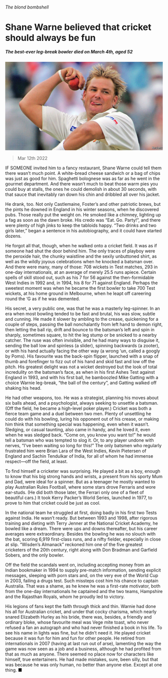 ###### The blond bombshell

# Shane Warne believed that cricket should always be fun 

##### The best-ever leg-break bowler died on March 4th, aged 52 

![image](images/20220312_OBP001_0.jpg) 

> Mar 12th 2022 

IF SOMEONE invited him to a fancy restaurant, Shane Warne could tell them there wasn’t much point. A white-bread cheese sandwich or a bag of chips was just as good for him. Spaghetti bolognese was as far as he went in the gourmet department. And there wasn’t much to beat those warm pies you could buy at stalls, the ones he could demolish in about 30 seconds, with that sauce that inevitably ran down his chin and dribbled all over his jacket.

He drank, too. Not only Castlemaine, Foster’s and other patriotic brews, but the pints he downed in England in his winter seasons, when he discovered pubs. Those really put the weight on. He smoked like a chimney, lighting up a fag as soon as the dawn broke. His credo was “Eat. Go. Party!”, and there were plenty of high jinks to keep the tabloids happy. “Two drinks and two girls later,” began a sentence in his autobiography, and it could have started dozens.


He forgot all that, though, when he walked onto a cricket field. It was as if someone had shut the door behind him. The only traces of playboy were the peroxide hair, the chunky waistline and the sexily unbuttoned shirt, as well as the wildly joyous celebrations when he knocked a batsman over. And there were many, many of those: 708 wickets in Test matches, 293 in one-day internationals, at an average of merely 25.5 runs apiece. Certain spells of skill stood out, such as his 7 for 56 against the then-formidable West Indies in 1992 and, in 1994, his 8 for 71 against England. Perhaps the sweetest moment was when he became the first bowler to take 700 Test wickets, at his home ground in Melbourne, when he leapt off careering round the ‘G as if he was demented.

His secret, a very public one, was that he was a masterly leg-spinner. In an era when most bowling tended to be fast and brutal, his was slow, subtle and cunning. He made it slower by ambling to the crease, quickening for a couple of steps, passing the ball nonchalantly from left hand to demon right, then letting the ball rip, drift and bounce to the batsman’s left and spin in sharply, sometimes square, to hit the leg stump or be snicked to a nearby catcher. The ruse was often invisible, and he had many ways to disguise it, sending the ball low and spinless (a slider), spinning backwards (a zooter), or with his hand actually facing the other way (a wrong ‘un, called a googly by Poms). His favourite was the back-spin flipper, launched with a snap of thumb and forefinger to fizz out of his hand and skid fast and low off the pitch. His greatest delight was not a wicket destroyed but the look of total incredulity on the batsman’s face, as when in his first Ashes Test against England in 1993, and with his first ball, he bamboozled Mike Gatting with a choice Warnie leg-break, “the ball of the century”, and Gatting walked off shaking his head.

He had other weapons, too. He was a strategist, planning his moves about six balls ahead, and a psychologist, always seeking to unsettle a batsman. (Off the field, he became a high-level poker player.) Cricket was both a fierce team game and a duel between two men. Plenty of unsettling he could do with his bowling, luring his opponent out of his crease, or making him think that something special was happening, even when it wasn’t. Sledging, or casual taunting, also came in handy, and he loved it, even when he was sledged back. “Come on, you know you want to!” he would tell a batsman who was tempted to slog it. Or, to any player undone with nerves, “I’ve been waiting so long for this!” The only batsmen who regularly frustrated him were Brian Lara of the West Indies, Kevin Pietersen of England and Sachin Tendulkar of India, for all of whom he had immense respect—off the field, at least.

To find himself a cricketer was surprising. He played a bit as a boy, enough to know that his big strong hands and wrists, a present from his sporty Mum and Dad, were ideal for a spinner. But as a teenager he mostly wanted to play Australian Rules Football, where some stars drove Ferraris and wore ear-studs. (He did both those later, the Ferrari only one of a fleet of beautiful cars.) It took Kerry Packer’s World Series, launched in 1977, to prove to him that cricket could be just as cool.

In the national team he struggled at first, doing badly in his first two Tests against India. He wasn’t ready. But between 1993 and 1998, after rigorous training and dieting with Terry Jenner at the National Cricket Academy, he bowled like a dream. There were ups and downs thereafter, but his career averages were extraordinary. Besides the bowling he was no slouch with the bat, scoring 6,919 first-class runs, and a nifty fielder, especially in close at slip. “Wisden’s Almanack” reckoned him one of the five greatest cricketers of the 20th century, right along with Don Bradman and Garfield Sobers, and the only bowler.

Off the field the scandals went on, including accepting money from an Indian bookmaker in 1994 to supply pre-match information, sending explicit messages, sleeping with porn stars and, on the very eve of the World Cup in 2003, failing a drugs test. Such missteps cost him his chance to captain Australia. That was a shame, as he knew he was a first-rate motivator, both from the one-day internationals he captained and the two teams, Hampshire and the Rajasthan Royals, whom he proudly led to victory.

His legions of fans kept the faith through thick and thin. Warnie had done his all for Australian cricket, and under that cocky charisma, which nearly snared Elizabeth Hurley as his bride, there was, besides, a friendly and ordinary bloke, whose favourite meal was Vege mite toast, who never refused a fan an autograph and who had never finished a book in his life. To see his name in lights was fine, but he didn’t need it. He played cricket because it was fun for him and fun for other people. He retired from internationals in 2007 (having at last run out of arse), lamenting the way the game was now seen as a job and a business, although he had profited from that as much as anyone. There seemed no place now for characters like himself, true entertainers. He had made mistakes, sure, been silly, but that was because he was only human, no better than anyone else. Except at one thing. ■

